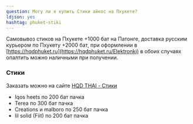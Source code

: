 ```yaml
---
question: Могу ли я купить Cтики айкос на Пхукете?
ldjson: yes 
hashtag: phuket-stiki
---
```


Самовывоз стиков на Пхукете +1000 бат на Патонге, доставка русским курьером по Пхукету +2000 бат, при оформлении в  [https://hqdphuket.ru](https://hqdphuket.ru/Elektronki) в обоих случаях опалтить можно наличными при получении. 

### Стики 

Заказать можно на сайте [HQD THAI - Стики](https://hqdthai.ru/stiki/iqosstiki/)


* Iqos heets по 200 бат пачка 
* Terea по 300 бат пачка
* Creations и malboro по 250 бат пачка
* lil solid (Fiit) по 200 бат пачка 



